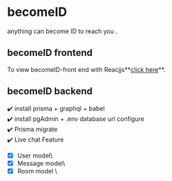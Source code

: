 # becomeID

anything can become ID to reach you .

## becomeID frontend

To view becomeID-front end with Reacjjs**[click here](https://github.com/hongchan88/becomeID-fontend)**.

## becomeID backend

✔️ install prisma + graphql + babel\
✔️ install pgAdmin + .env database url configure\
✔️ Prisma migrate\
✔️ Live chat Feature

- [x] User model\
- [x] Message model\
- [x] Room model \
